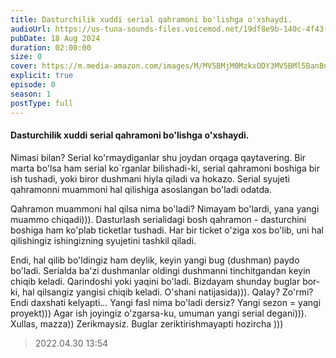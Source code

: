 ```yaml
---
title: Dasturchilik xuddi serial qahramoni bo'lishga o'xshaydi.
audioUrl: https://us-tuna-sounds-files.voicemod.net/19df8e9b-140c-4f43-8c0e-09c162821765-1658350707858.mp3
pubDate: 18 Aug 2024
duration: 02:00:00
size: 0
cover: https://m.media-amazon.com/images/M/MV5BMjM0MzkxODY3MV5BMl5BanBnXkFtZTgwNjA2OTUyMjI@._V1_.jpg
explicit: true
episode: 0
season: 1
postType: full
---
```

#### Dasturchilik xuddi serial qahramoni bo'lishga o'xshaydi.

Nimasi bilan? Serial ko'rmaydiganlar shu joydan orqaga qaytavering. 
Bir marta bo'lsa ham serial ko`rganlar bilishadi-ki, serial qahramoni boshiga bir ish tushadi, yoki biror dushmani hiyla qiladi va hokazo. Serial syujeti qahramonni muammoni hal qilishiga asoslangan bo'ladi odatda. 

Qahramon muammoni hal qilsa nima bo'ladi? Nimayam bo'lardi, yana yangi muammo chiqadi))). Dasturlash serialidagi bosh qahramon - dasturchini boshiga ham ko'plab ticketlar tushadi. Har bir ticket o'ziga xos bo'lib, uni hal qilishingiz ishingizning syujetini tashkil qiladi.  

Endi, hal qilib bo'ldingiz ham deylik, keyin yangi bug (dushman) paydo bo'ladi. Serialda ba'zi dushmanlar oldingi dushmanni tinchitgandan keyin chiqib keladi. Qarindoshi yoki yaqini bo'ladi. 
Bizdayam shunday buglar bor-ki, hal qilsangiz yangisi chiqib keladi. O'shani natijasida))). Qalay? Zo'rmi? Endi daxshati kelyapti... Yangi fasl nima bo'ladi dersiz? Yangi sezon = yangi proyekt))) Agar ish joyingiz o'zgarsa-ku, umuman yangi serial degani))). Xullas, mazza)) Zerikmaysiz. Buglar zeriktirishmayapti hozircha )))

> 2022.04.30 13:54
